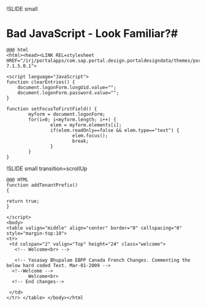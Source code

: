 !SLIDE small

# Bad JavaScript - Look Familiar?#

	@@@ html
    <html><head><LINK REL=stylesheet HREF="/irj/portalapps/com.sap.portal.design.portaldesigndata/themes/portal/mon_sap_ebp_theme/prtl_std/prtl_std_nn7.css?7.1.5.0.1">

    <script language="JavaScript">
    function clearEntries() {
        document.logonForm.longUid.value="";
        document.logonForm.password.value="";
    }

    function setFocusToFirstField() {
            myform = document.logonForm;
            for(i=0; i<myform.length; i++) {
                    elem = myform.elements[i];
                    if(elem.readOnly==false && elem.type=="text") {
                            elem.focus();
                            break;
                    }
            }
    }


!SLIDE small transition=scrollUp

	@@@ HTML
    function addTenantPrefix()
    {

    return true;
    }

    </script>
    <body>
    <table valign="middle" align="center" border="0" cellspacing="0" style="margin-top:10">
    <tr>
     <td colspan="2" valign="Top" height="24" class="welcome">
       <!-- Welcome<br> -->

       <!-- Yasaswy Bhupalam EBPP Canada French Changes. Commenting the below hard coded Text. Mar-01-2009 -->
      <!--Welcome -->
            Welcome<br>
      <!-- End changes-->

     </td>
    </tr> </table> </body></html


